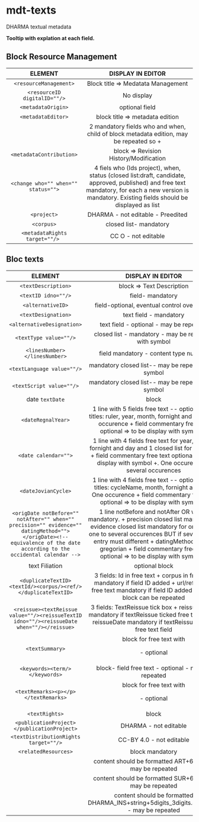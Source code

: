 # mdt-texts
DHARMA textual metadata

**Tooltip with explation at each field.**

## Block Resource Management
|ELEMENT|DISPLAY IN EDITOR|
|:-----:|:-----:|
|`<resourceManagement>`| Block title => Medatata Management |
|`<resourceID digitalID=""/>`|No display|
|`<metadataOrigin>`|optional field|
|`<metadataEditor>`| block title => metadata edition|
|<creation who="" when=""/>| 2 mandatory fields who and when, child of block metadata edition, may be repeated so +|
|`<metadataContribution>`|block => Revision History/Modification|
|`<change who="" when="" status="">`|4 fiels who (Ids project), when, status (closed list:draft, candidate, approved, published) and free text mandatory, for each a new version is mandatory. Existing fields should be displayed as list|
|`<project>`|DHARMA - not editable - Preedited|
|`<corpus>`|closed list- mandatory|
|`<metadataRights target=""/> `|CC O  - not editable|

## Bloc texts
|ELEMENT|DISPLAY IN EDITOR|
|:-----:|:-----:|
|`<textDescription>`| block => Text Description |
|`<textID idno=""/>`|field- mandatory |
|`<alternativeID>`| field-optional, eventual control over string|
|`<textDesignation>`| text field - mandatory|
|`<alternativeDesignation>`|text field - optional - may be repeated|
|`<textType value=""/>`|closed list - mandatory - may be repeated with symbol|
|`<linesNumber></linesNumber>`| field mandatory - content type number|
|`<textLanguage value=""/>`| mandatory closed list-- may be repeated with symbol|
|`<textScript value=""/>`| mandatory closed list-- may be repeated with symbol|
|date `textDate`|block|
|`<dateRegnalYear>`|1 line with 5 fields free text -- optional with titles: ruler, year, month, fornight and day. One occurence + field commentary free text optional => to be display with symbol + |
|`<date calendar="">`| 1 line with 4 fields free text for year, month, fornight and day and 1 closed list for calendar + field commentary free text optional  => to be display with symbol +. One occurence to several occurences|
|`<dateJovianCycle>`|1 line with 4 fields free text -- optional with titles: cycleName, month, fornight and day. One occurence + field commentary free text optional => to be display with symbol + |
|`<origDate notBefore="" notAfter="" when="" precision="" evidence="" datingMethod=""></origDate><!-- equivalence of the date according to the occidental calendar -->`|1 line notBefore and notAfter OR when. mandatory. + precision closed list mandatory + evidence closed list mandatory for one value; one to several occurences BUT if several each entry must different + datingMethod fixed= gregorian + field commentary free text optional => to be display with symbol + |
|text Filiation|optional block|
|`<duplicateTextID><textId/><corpus/><ref/></duplicateTextID>`|3 fields: Id in free text + corpus in free text mandatory if field ID added + url/reference free text mandatory if field ID added - all the block can be repeated|
|`<reissue><textReissue value=""/><reissueTextID idno=""/><reissueDate when=""/></reissue>`|3 fields: TextReissue tick box + reissueTextID mandatory if textReissue ticked free text field+ reissueDate mandatory if textReissue ticked free text field|
|`<textSummary>`| block for free text with <p> - optional|
|`<keywords><term/></keywords>`|block- field free text - optional - may be repeated|
|`<textRemarks><p></p></textRemarks>`|block for free text with <p> - optional|
|`<textRights>`|block|
|`<publicationProject></publicationProject>`|DHARMA - not editable|
|`<textDistributionRights target=""/>`|CC-BY 4.0 - not editable|
|`<relatedResources>`|block mandatory|
|<artefactID idno=""/>| content should be formatted ART+6digits - may be repeated|
|<surrogateID idno=""/>| content should be formatted SUR+6digits - may be repeated|
|<imageID idno=""/>| content should be formatted DHARMA_INS+string+5digits_3digits.extension - may be repeated|
